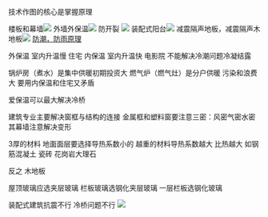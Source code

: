 
技术作图的核心是掌握原理

楼板和幕墙![](楼板和幕墙.excalidraw)
外墙外保温![](外墙外保温.excalidraw)
防开裂 ![](地板装修防开裂，外墙装修防开裂.excalidraw)
装配式阳台![](装配式阳台)
减震隔声地板，减震隔声木地板![](减震隔声地板，减震隔声木地板.excalidraw)
[防潮，防雨原理](防潮，防雨原理.md)

外保温 室内升温慢 住宅 
内保温 室内升温快 电影院  不能解决冷潮问题冷凝结露

锅炉房（煮水）是集中供暖初期投资大
燃气炉（燃气灶）是分户供暖 污染和浪费大  要用内保温和住宅又矛盾

爱保温可以最大解决冷桥

建筑专业主要解决窗框与结构的连接
金属框和塑料窗要注意三密：风密气密水密
其幕墙注意解决变形

3厚的材料 地面面层要选择导热系数小的
越重的材料导热系数越大 比热越大 如钢筋混凝土 瓷砖 花岗岩大理石

反之  木地板 

屋顶玻璃应选夹层玻璃 
栏板玻璃选钢化夹层玻璃
一层栏板选钢化玻璃


装配式建筑抗震不行 冷桥问题不行
![](装配式建筑重点.excalidraw)




